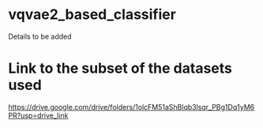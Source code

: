 # vqvae2_based_classifier
Details to be added
# Link to the subset of the datasets used
https://drive.google.com/drive/folders/1olcFM51aShBlqb3lsqr_PBg1Dq1yM6PR?usp=drive_link
